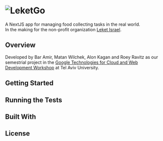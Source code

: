 # ![LeketGo](https://firebasestorage.googleapis.com/v0/b/leketgo.appspot.com/o/Asset%201.png?alt=media&token=74bb92a2-7dc7-446e-b1d8-0883bd7b7d6b)

A NextJS app for managing food collecting tasks in the real world.<br>
In the making for the non-profit organization [Leket Israel](https://www.leket.org/en/).

## Overview

Developed by Bar Amir, Matan Wilchek, Alon Kagan and Roey Ravitz as our semestrial project in the [Google Technologies for Cloud and Web Development Workshop](https://sites.google.com/site/cloudweb18b/) at Tel Aviv University.

## Getting Started
## Running the Tests
## Built With
## License
